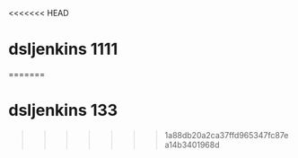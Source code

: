 <<<<<<< HEAD
# dsljenkins 1111
=======
# dsljenkins 133

>>>>>>> 1a88db20a2ca37ffd965347fc87ea14b3401968d
